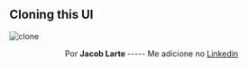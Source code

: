## Cloning this UI

![clone]("https://github.com/Jacob-dvlp/applogin/blob/master/clone.jpg")



<p align=center > Por  <b> Jacob Larte </b>  ----- Me adicione no <a href="https://www.linkedin.com/in/jacob-lartes/">Linkedin</a> </p>